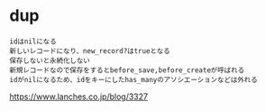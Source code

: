 # dup
```
idはnilになる
新しいレコードになり、new_record?はtrueとなる
保存しないと永続化しない
新規レコードなので保存をするとbefore_save,before_createが呼ばれる
idがnilになるため、idをキーにしたhas_manyのアソシエーションなどは外れる
```
https://www.lanches.co.jp/blog/3327
